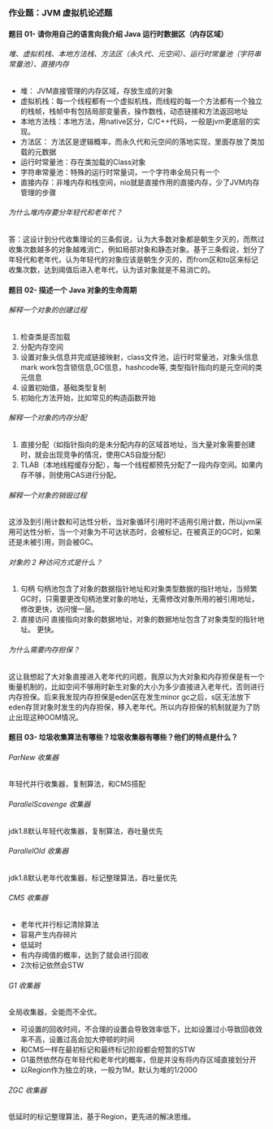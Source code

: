 
### 作业题：JVM 虚拟机论述题
#### 题目 01- 请你用自己的语言向我介绍 Java 运行时数据区（内存区域）

###### 堆、虚拟机栈、本地方法栈、方法区（永久代、元空间）、运行时常量池（字符串常量池）、直接内存
- 堆： JVM直接管理的内存区域，存放生成的对象
- 虚拟机栈：每一个线程都有一个虚拟机栈，而线程的每一个方法都有一个独立的栈帧，栈帧中有包括局部变量表，操作数栈，动态链接和方法返回地址
- 本地方法栈：本地方法，用native区分，C/C++代码，一般是jvm更底层的实现。
- 方法区： 方法区是逻辑概率，而永久代和元空间的落地实现，里面存放了类加载的元数据
- 运行时常量池：存在类加载的Class对象
- 字符串常量池：特殊的运行时常量词，一个字符串全局只有一个
- 直接内存：非堆内存和栈空间，nio就是直接作用的直接内存，少了JVM内存管理的步骤
######  为什么堆内存要分年轻代和老年代？
答：这设计到分代收集理论的三条假说，认为大多数对象都是朝生夕灭的，而熬过收集次数越多的对象越难消亡，例如局部对象和静态对象。基于三条假说，划分了年轻代和老年代，认为年轻代的对象应该是朝生夕灭的，而from区和to区来标记收集次数，达到阈值后进入老年代，认为该对象就是不易消亡的。

#### 题目 02- 描述一个 Java 对象的生命周期
###### 解释一个对象的创建过程

1. 检查类是否加载
2. 分配内存空间
3. 设置对象头信息并完成链接映射，class文件池，运行时常量池，对象头信息mark work包含锁信息,GC信息，hashcode等, 类型指针指向的是元空间的类元信息
4. 设置初始值，基础类型复制
5. 初始化方法开始，比如常见的构造函数开始

###### 解释一个对象的内存分配

1. 直接分配（如指针指向的是未分配内存的区域首地址，当大量对象需要创建时，就会出现竞争的情况，使用CAS自旋分配）
2. TLAB（本地线程缓存分配），每一个线程都预先分配了一段内存空间。如果内存不够，则使用CAS进行分配。

###### 解释一个对象的销毁过程
这涉及到引用计数和可达性分析，当对象循环引用时不适用引用计数，所以jvm采用可达性分析，当一个对象为不可达状态时，会被标记，在被真正的GC时，如果还是未被引用，则会被GC。

###### 对象的 2 种访问方式是什么？

1. 句柄 句柄池包含了对象的数据指针地址和对象类型数据的指针地址，当频繁GC时，只需要更改句柄池里对象的地址，无需修改对象所用的被引用地址，修改更快，访问慢一层。
2. 直接访问  直接指向对象的数据地址，对象的数据地址包含了对象类型的指针地址。 更快。

###### 为什么需要内存担保？
这让我想起了大对象直接进入老年代的问题，我原以为大对象和内存担保是有一个衡量机制的，比如空间不够用时新生对象的大小为多少直接进入老年代，否则进行内存担保。后来我发现内存担保是eden区在发生minor gc之后，s区无法放下eden存货对象时发生的内存担保，移入老年代。所以内存担保的机制就是为了防止出现这种OOM情况。
#### 题目 03- 垃圾收集算法有哪些？垃圾收集器有哪些？他们的特点是什么？
###### ParNew 收集器
年轻代并行收集器，复制算法，和CMS搭配
###### ParallelScavenge 收集器
jdk1.8默认年轻代收集器，复制算法，吞吐量优先
###### ParallelOld 收集器
jdk1.8默认老年代收集器，标记整理算法，吞吐量优先
###### CMS 收集器

* 老年代并行标记清除算法
* 容易产生内存碎片
* 低延时
* 有内存阈值的概率，达到了就会进行回收
* 2次标记依然会STW

###### G1 收集器
全局收集器，全能而不全优。

* 可设置的回收时间，不合理的设置会导致效率低下，比如设置过小导致回收效率不高，设置过高会加大停顿的时间
* 和CMS一样在最初标记和最终标记阶段都会短暂的STW
* G1虽然依然存在年轻代和老年代的概率，但是并没有将内存区域直接划分开
* 以Region作为独立的块，一般为1M，默认为堆的1/2000


###### ZGC 收集器

低延时的标记整理算法，基于Region，更先进的解决思维。